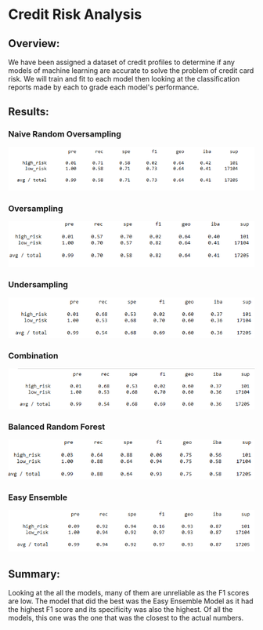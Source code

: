 # Credit Risk Analysis

## Overview:
 
 We have been assigned a dataset of credit profiles to determine if any models of machine learning are accurate to solve the problem of credit card risk. We will train and fit to each model then looking at the classification reports made by each to grade each model's performance.
 
## Results: 
### Naive Random Oversampling

![naive Random Oversampling](ss/naive.PNG)

### Oversampling

![Oversampling](ss/over.PNG)

### Undersampling

![undersampling](ss/under.PNG)

### Combination

![combination sampling](ss/comb.PNG)

### Balanced Random Forest

![Balanced Random Forest classifier](ss/ensemb.PNG)

### Easy Ensemble

![Easy Ensemble adaboost](ss/easy.PNG)


## Summary: 
Looking at the all the models, many of them are unreliable as the F1 scores are low. The model that did the best was the Easy Ensemble Model as it had the highest F1 score and its specificity was also the highest. Of all the models, this one was the one that was the closest to the actual numbers.

